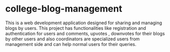 # college-blog-management
This is a web development application designed for sharing and managing blogs by users. This project has functionalities like registration and authentication for users and comments, upvotes , downvotes for their blogs by other users and also coordinators are specialized users from management side and can help normal users for their queries.
